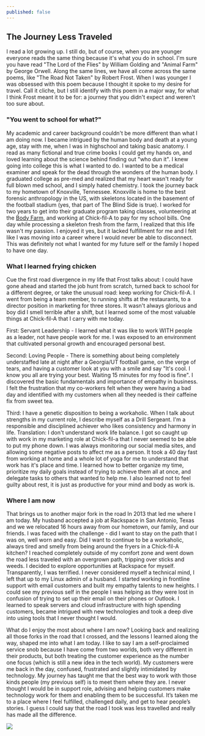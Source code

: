 ```yaml
---
published: false
---
```

## The Journey Less Traveled


I read a lot growing up. I still do, but of course, when you are younger everyone reads the same thing because it's what you do in school. I'm sure you have read "The Lord of the Flies" by William Golding and "Animal Farm" by George Orwell. Along the same lines, we have all come across the same poems, like "The Road Not Taken" by Robert Frost. When I was younger I was obsessed with this poem because I thought it spoke to my desire for travel. Call it cliche, but I still identify with this poem in a major way, for what I think Frost meant it to be for: a journey that you didn't expect and weren't too sure about. 

### "You went to school for what?"
My academic and career background couldn't be more different than what I am doing now. I became intrigued by the human body and death at a young age, stay with me, when I was in highschool and taking basic anatomy. I read as many fictional and true crime books I could get my hands on, and loved learning about the science behind finding out "who dun it". I knew going into college this is what I wanted to do. I wanted to be a medical examiner and speak for the dead through the wonders of the human body. I graduated college as pre-med and realized that my heart wasn't ready for full blown med school, and I simply hated chemistry. I took the journey back to my hometown of Knoxville, Tennessee. Knoxville is home to the best forensic anthropology in the US, with skeletons located in the basement of the football stadium (yes, that part of The Blind Side is true). I worked for two years to get into their graduate program taking classes, volunteering at the [Body Farm](http://video.nationalgeographic.com/video/body-farm-sci), and working at Chick-fil-A to pay for my school bills. One day while processing a skeleton fresh from the farm, I realized that this life wasn't my passion. I enjoyed it yes, but it lacked fulfillment for me and I felt like I was moving into a career where I would never be able to disconnect. This was definitely not what I wanted for my future self or the family I hoped to have one day. 

### What I learned frying chicken
Cue the first road divergence in my life that Frost talks about: I could have gone ahead and started the job hunt from scratch, turned back to school for a different degree, or take the unusual road: keep working for Chick-fil-A. I went from being a team member, to running shifts at the restaurants, to a director position in marketing for three stores.  It wasn't always glorious and boy did I smell terrible after a shift, but I learned some of the most valuable things at Chick-fil-A that I carry with me today.   


First: Servant Leadership - I learned what it was like to work WITH people as a leader, not have people work for me. I was exposed to an environment that cultivated personal growth and encouraged personal best. 


Second: Loving People - There is something about being completely understaffed late at night after a Georgia/UT football game, on the verge of tears, and having a customer look at you with a smile and say "It's cool. I know you all are trying your best. Waiting 15 minutes for my food is fine". I discovered the basic fundamentals and importance of empathy in business. I felt the frustration that my co-workers felt when they were having a bad day and identified with my customers when all they needed is their caffeine fix from sweet tea. 


Third: I have a genetic disposition to being a workaholic. When I talk about strengths in my current role, I describe myself as a Drill Sergeant. I'm a responsible and disciplined achiever who likes consistency and harmony in life. Translation: I don't understand work life balance. I got so caught up with work in my marketing role at Chick-fil-a that I never seemed to be able to put my phone down. I was always monitoring our social media sites, and allowing some negative posts to affect me as a person. It took a 40 day fast from working at home and a whole lot of yoga for me to understand that work has it's place and time. I learned how to better organize my time, prioritize my daily goals instead of trying to achieve them all at once, and delegate tasks to others that wanted to help me. I also learned not to feel guilty about rest, it is just as productive for your mind and body as work is.    

### Where I am now
That brings us to another major fork in the road In 2013 that led me where I am today. My husband accepted a job at Rackspace in San Antonio, Texas and we we relocated 16 hours away from our hometown, our family, and our friends. I was faced with the challenge - did I want to stay on the path that I was on, well worn and easy. Did I want to continue to be a workaholic, always tired and smelly from being around the fryers in a Chick-fil-A kitchen? I reached completely outside of my comfort zone and went down the road less traveled with an overgrown path, tripping over sticks and weeds. I decided to explore opportunities at Rackspace for myself. Transparently, I was terrified. I never considered myself a technical mind, I left that up to my Linux admin of a husband. I started working in frontline support with email customers and built my empathy talents to new heights. I could see my previous self in the people I was helping as they were lost in confusion of trying to set up their email on their phones or Outlook. I learned to speak servers and cloud infrastructure with high spending customers, became intrigued with new technologies and took a deep dive into using tools that I never thought I would. 


What do I enjoy the most about where I am now? Looking back and realizing all those forks in the road that I crossed, and the lessons I learned along the way, shaped me into what I am today. I like to say I am a self-proclaimed service snob because I have come from two worlds, both very different in their products, but both treating the customer experience as the number one focus (which is still a new idea in the tech world). My customers were me back in the day, confused, frustrated and slightly intimidated by technology. My journey has taught me that the best way to work with those kinds people (my previous self) is to meet them where they are. I never thought I would be in support role, advising and helping customers make technology work for them and enabling them to be successful. It’s taken me to a place where I feel fulfilled, challenged daily, and get to hear people’s stories. I guess I could say that the road I took was less travelled and really has made all the difference. 

![](http://www.visitmysmokies.com/wp-content/uploads/2016/04/A-hazy-photo-of-Cades-Cove-in-the-Great-Smoky-Mountains-National-Park.jpg)
